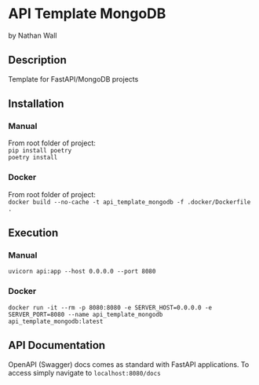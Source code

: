 # API Template MongoDB

by Nathan Wall

## Description

Template for FastAPI/MongoDB projects

## Installation 

### Manual
From root folder of project: <br/>
`pip install poetry`<br/>
`poetry install`

### Docker
From root folder of project: <br/>
`docker build --no-cache -t api_template_mongodb -f .docker/Dockerfile .`<br/>

## Execution

### Manual
`uvicorn api:app --host 0.0.0.0 --port 8080`<br/>

### Docker
`docker run -it --rm -p 8080:8080 -e SERVER_HOST=0.0.0.0 -e SERVER_PORT=8080 --name api_template_mongodb api_template_mongodb:latest`<br/>

## API Documentation

OpenAPI (Swagger) docs comes as standard with FastAPI applications. To access simply navigate to `localhost:8080/docs`